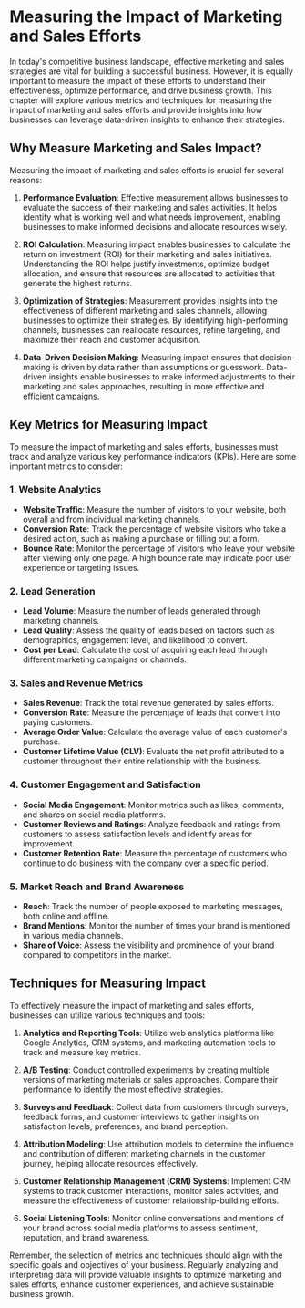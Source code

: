 Measuring the Impact of Marketing and Sales Efforts
============================================================

In today's competitive business landscape, effective marketing and sales strategies are vital for building a successful business. However, it is equally important to measure the impact of these efforts to understand their effectiveness, optimize performance, and drive business growth. This chapter will explore various metrics and techniques for measuring the impact of marketing and sales efforts and provide insights into how businesses can leverage data-driven insights to enhance their strategies.

Why Measure Marketing and Sales Impact?
---------------------------------------

Measuring the impact of marketing and sales efforts is crucial for several reasons:

1. **Performance Evaluation**: Effective measurement allows businesses to evaluate the success of their marketing and sales activities. It helps identify what is working well and what needs improvement, enabling businesses to make informed decisions and allocate resources wisely.

2. **ROI Calculation**: Measuring impact enables businesses to calculate the return on investment (ROI) for their marketing and sales initiatives. Understanding the ROI helps justify investments, optimize budget allocation, and ensure that resources are allocated to activities that generate the highest returns.

3. **Optimization of Strategies**: Measurement provides insights into the effectiveness of different marketing and sales channels, allowing businesses to optimize their strategies. By identifying high-performing channels, businesses can reallocate resources, refine targeting, and maximize their reach and customer acquisition.

4. **Data-Driven Decision Making**: Measuring impact ensures that decision-making is driven by data rather than assumptions or guesswork. Data-driven insights enable businesses to make informed adjustments to their marketing and sales approaches, resulting in more effective and efficient campaigns.

Key Metrics for Measuring Impact
--------------------------------

To measure the impact of marketing and sales efforts, businesses must track and analyze various key performance indicators (KPIs). Here are some important metrics to consider:

### 1. **Website Analytics**

* **Website Traffic**: Measure the number of visitors to your website, both overall and from individual marketing channels.
* **Conversion Rate**: Track the percentage of website visitors who take a desired action, such as making a purchase or filling out a form.
* **Bounce Rate**: Monitor the percentage of visitors who leave your website after viewing only one page. A high bounce rate may indicate poor user experience or targeting issues.

### 2. **Lead Generation**

* **Lead Volume**: Measure the number of leads generated through marketing channels.
* **Lead Quality**: Assess the quality of leads based on factors such as demographics, engagement level, and likelihood to convert.
* **Cost per Lead**: Calculate the cost of acquiring each lead through different marketing campaigns or channels.

### 3. **Sales and Revenue Metrics**

* **Sales Revenue**: Track the total revenue generated by sales efforts.
* **Conversion Rate**: Measure the percentage of leads that convert into paying customers.
* **Average Order Value**: Calculate the average value of each customer's purchase.
* **Customer Lifetime Value (CLV)**: Evaluate the net profit attributed to a customer throughout their entire relationship with the business.

### 4. **Customer Engagement and Satisfaction**

* **Social Media Engagement**: Monitor metrics such as likes, comments, and shares on social media platforms.
* **Customer Reviews and Ratings**: Analyze feedback and ratings from customers to assess satisfaction levels and identify areas for improvement.
* **Customer Retention Rate**: Measure the percentage of customers who continue to do business with the company over a specific period.

### 5. **Market Reach and Brand Awareness**

* **Reach**: Track the number of people exposed to marketing messages, both online and offline.
* **Brand Mentions**: Monitor the number of times your brand is mentioned in various media channels.
* **Share of Voice**: Assess the visibility and prominence of your brand compared to competitors in the market.

Techniques for Measuring Impact
-------------------------------

To effectively measure the impact of marketing and sales efforts, businesses can utilize various techniques and tools:

1. **Analytics and Reporting Tools**: Utilize web analytics platforms like Google Analytics, CRM systems, and marketing automation tools to track and measure key metrics.

2. **A/B Testing**: Conduct controlled experiments by creating multiple versions of marketing materials or sales approaches. Compare their performance to identify the most effective strategies.

3. **Surveys and Feedback**: Collect data from customers through surveys, feedback forms, and customer interviews to gather insights on satisfaction levels, preferences, and brand perception.

4. **Attribution Modeling**: Use attribution models to determine the influence and contribution of different marketing channels in the customer journey, helping allocate resources effectively.

5. **Customer Relationship Management (CRM) Systems**: Implement CRM systems to track customer interactions, monitor sales activities, and measure the effectiveness of customer relationship-building efforts.

6. **Social Listening Tools**: Monitor online conversations and mentions of your brand across social media platforms to assess sentiment, reputation, and brand awareness.

Remember, the selection of metrics and techniques should align with the specific goals and objectives of your business. Regularly analyzing and interpreting data will provide valuable insights to optimize marketing and sales efforts, enhance customer experiences, and achieve sustainable business growth.

